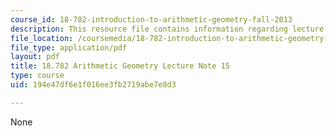 ```yaml
---
course_id: 18-782-introduction-to-arithmetic-geometry-fall-2013
description: This resource file contains information regarding lecture 15.
file_location: /coursemedia/18-782-introduction-to-arithmetic-geometry-fall-2013/194e47df6e1f016ee3fb2719abe7e8d3_MIT18_782F13_lec15.pdf
file_type: application/pdf
layout: pdf
title: 18.782 Arithmetic Geometry Lecture Note 15
type: course
uid: 194e47df6e1f016ee3fb2719abe7e8d3

---
```

None